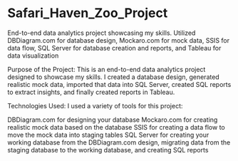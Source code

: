 # Safari_Haven_Zoo_Project
End-to-end data analytics project showcasing my skills. Utilized DBDiagram.com for database design, Mockaro.com for mock data, SSIS for data flow, SQL Server for database creation and reports, and Tableau for data visualization

Purpose of the Project: This is an end-to-end data analytics project designed to showcase my  skills. I created a database design, generated realistic mock data, imported that data into SQL Server, created SQL reports to extract insights, and finally created reports in Tableau.

Technologies Used: I  used a variety of tools for this project:

DBDiagram.com for designing your database
Mockaro.com for creating realistic mock data based on the database
SSIS for creating a data flow to move the mock data into staging tables
SQL Server for creating your working database from the DBDiagram.com design, migrating data from the staging database to the working database, and creating SQL reports

